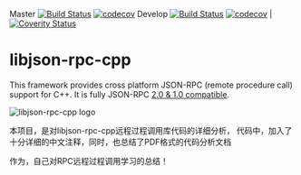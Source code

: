 Master [![Build Status](https://travis-ci.org/cinemast/libjson-rpc-cpp.png?branch=master)](https://travis-ci.org/cinemast/libjson-rpc-cpp) [![codecov](https://codecov.io/gh/cinemast/libjson-rpc-cpp/branch/master/graph/badge.svg)](https://codecov.io/gh/cinemast/libjson-rpc-cpp)
Develop [![Build Status](https://travis-ci.org/cinemast/libjson-rpc-cpp.png?branch=develop)](https://travis-ci.org/cinemast/libjson-rpc-cpp) [![codecov](https://codecov.io/gh/cinemast/libjson-rpc-cpp/branch/develop/graph/badge.svg)](https://codecov.io/gh/cinemast/libjson-rpc-cpp) |
[![Coverity Status](https://scan.coverity.com/projects/3169/badge.svg?flat=1)](https://scan.coverity.com/projects/3169)

libjson-rpc-cpp
===============

This framework provides cross platform JSON-RPC (remote procedure call) support for C++.
It is fully JSON-RPC [2.0 & 1.0 compatible](http://www.jsonrpc.org/specification).

![libjson-rpc-cpp logo](https://github.com/cinemast/libjson-rpc-cpp/blob/master/dev/artwork/logo.png?raw=true)


本项目，是对libjson-rpc-cpp远程过程调用库代码的详细分析，
代码中，加入了十分详细的中文注释，同时，也总结了PDF格式的代码分析文档

 作为，自己对RPC远程过程调用学习的总结！
